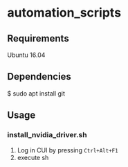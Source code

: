 # automation_scripts

## Requirements

Ubuntu 16.04

## Dependencies

$ sudo apt install git

## Usage

### install_nvidia_driver.sh

1. Log in CUI by pressing `Ctrl+Alt+F1` 
1. execute sh

